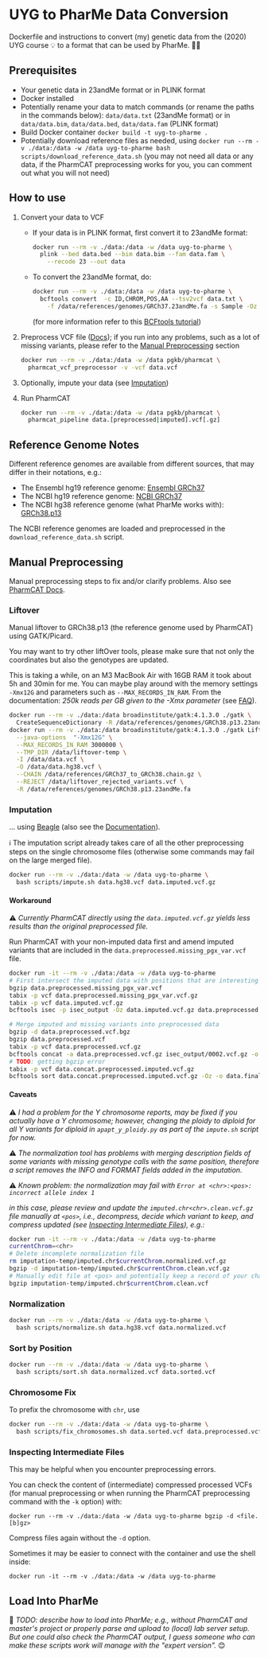# UYG to PharMe Data Conversion

Dockerfile and instructions to convert (my) genetic data from the (2020) UYG
course :bulb: to a format that can be used by PharMe. :dna::pill:

## Prerequisites

* Your genetic data in 23andMe format or in PLINK format
* Docker installed
* Potentially rename your data to match commands (or rename the paths in the
  commands below): `data/data.txt` (23andMe format) or in
    `data/data.bim`, `data/data.bed`, `data/data.fam` (PLINK format)
* Build Docker container `docker build -t uyg-to-pharme .`
* Potentially download reference files as needed, using
   `docker run --rm -v ./data:/data -w /data uyg-to-pharme bash scripts/download_reference_data.sh`
   (you may not need all data or any data, if the PharmCAT preprocessing works
   for you, you can comment out what you will not need)

## How to use

1. Convert your data to VCF
   * If your data is in PLINK format, first convert it to 23andMe format:

     ```bash
     docker run --rm -v ./data:/data -w /data uyg-to-pharme \
       plink --bed data.bed --bim data.bim --fam data.fam \
         --recode 23 --out data
     ```

   * To convert the 23andMe format, do:

     ```bash
     docker run --rm -v ./data:/data -w /data uyg-to-pharme \
       bcftools convert  -c ID,CHROM,POS,AA --tsv2vcf data.txt \
         -f /data/references/genomes/GRCh37.23andMe.fa -s Sample -Oz -o data.vcf
     ```

     (for more information refer to this
     [BCFtools tutorial](https://samtools.github.io/bcftools/howtos/convert.html))

2. Preprocess VCF file ([Docs](https://pharmcat.org/using/VCF-Preprocessor/));
   if you run into any problems, such as a lot of missing variants, please
   refer to the [Manual Preprocessing](#manual-preprocessing) section

     ```bash
     docker run --rm -v ./data:/data -w /data pgkb/pharmcat \
       pharmcat_vcf_preprocessor -v -vcf data.vcf
     ```

3. Optionally, impute your data (see [Imputation](#imputation))
4. Run PharmCAT

     ```bash
     docker run --rm -v ./data:/data -w /data pgkb/pharmcat \
       pharmcat_pipeline data.[preprocessed|imputed].vcf[.gz]

     ```

## Reference Genome Notes

Different reference genomes are available from different sources, that may
differ in their notations, e.g.:

* The Ensembl hg19 reference genome:
  [Ensembl GRCh37](https://ftp.ensembl.org/pub/grch37/current/fasta/homo_sapiens/dna/Homo_sapiens.GRCh37.dna.primary_assembly.fa.gz)
* The NCBI hg19 reference genome:
  [NCBI GRCh37](https://www.ncbi.nlm.nih.gov/datasets/genome/GCF_000001405.13/)
* The NCBI hg38 reference genome (what PharMe works with):
  [GRCh38.p13](https://www.ncbi.nlm.nih.gov/datasets/genome/GCF_000001405.39/)

The NCBI reference genomes are loaded and preprocessed in the
`download_reference_data.sh` script.

## Manual Preprocessing

Manual preprocessing steps to fix and/or clarify problems. Also see
[PharmCAT Docs](https://pharmcat.org/using/VCF-Requirements).

### Liftover

Manual liftover to GRCh38.p13 (the reference genome used by PharmCAT) using
GATK/Picard.

You may want to try other liftOver tools, please make sure that not only the
coordinates but also the genotypes are updated.

This is taking a while, on an M3 MacBook Air with 16GB RAM it took about 5h and
30min for me. You can maybe play around with the memory settings `-Xmx12G` and
parameters such as `--MAX_RECORDS_IN_RAM`.
From the documentation: *250k reads per GB given to the -Xmx parameter* (see
[FAQ](https://broadinstitute.github.io/picard/faq.html)).
  
```bash
docker run --rm -v ./data:/data broadinstitute/gatk:4.1.3.0 ./gatk \
  CreateSequenceDictionary -R /data/references/genomes/GRCh38.p13.23andMe.fa
docker run --rm -v ./data:/data broadinstitute/gatk:4.1.3.0 ./gatk LiftoverVcf \
  --java-options  "-Xmx12G" \
  --MAX_RECORDS_IN_RAM 3000000 \
  --TMP_DIR /data/liftover-temp \
  -I /data/data.vcf \
  -O /data/data.hg38.vcf \
  --CHAIN /data/references/GRCh37_to_GRCh38.chain.gz \
  --REJECT /data/liftover_rejected_variants.vcf \
  -R /data/references/genomes/GRCh38.p13.23andMe.fa
```

### Imputation

... using [Beagle](https://faculty.washington.edu/browning/beagle/beagle.html)
(also see the
[Documentation](https://faculty.washington.edu/browning/beagle/beagle_5.5_17Dec24.pdf)).

ℹ️ The imputation script already takes care of all the other preprocessing
steps on the single chromosome files (otherwise some commands may fail on the
large merged file).

```bash
docker run --rm -v ./data:/data -w /data uyg-to-pharme \
  bash scripts/impute.sh data.hg38.vcf data.imputed.vcf.gz
```

#### Workaround

⚠️ _Currently PharmCAT directly using the `data.imputed.vcf.gz` yields less_
_results than the original preprocessed file._

Run PharmCAT with your non-imputed data first and amend imputed variants that
are included in the `data.preprocessed.missing_pgx_var.vcf` file.

```bash
docker run -it --rm -v ./data:/data -w /data uyg-to-pharme
# First intersect the imputed data with positions that are interesting
bgzip data.preprocessed.missing_pgx_var.vcf
tabix -p vcf data.preprocessed.missing_pgx_var.vcf.gz
tabix -p vcf data.imputed.vcf.gz
bcftools isec -p isec_output -Oz data.imputed.vcf.gz data.preprocessed.missing_pgx_var.vcf.gz

# Merge imputed and missing variants into preprocessed data
bgzip -d data.preprocessed.vcf.bgz
bgzip data.preprocessed.vcf
tabix -p vcf data.preprocessed.vcf.gz
bcftools concat -a data.preprocessed.vcf.gz isec_output/0002.vcf.gz -o data.concat.preprocessed.imputed.vcf.gz
# TODO: getting bgzip error
tabix -p vcf data.concat.preprocessed.imputed.vcf.gz
bcftools sort data.concat.preprocessed.imputed.vcf.gz -Oz -o data.final.preprocessed.imputed.vcf.gz
```

#### Caveats

⚠️ _I had a problem for the Y chromosome reports, may be fixed if you actually_
_have a Y chromosome; however, changing the ploidy to diploid for all Y_
_variants for diploid in `apapt_y_ploidy.py` as part of the `impute.sh` script_
_for now._

⚠️ _The normalization tool has problems with merging description fields of_
_some variants with missing genotype calls with the same position, therefore a_
_script removes the INFO and FORMAT fields added in the imputation._

⚠️ _Known problem: the normalization may fail with_
_`Error at <chr>:<pos>: incorrect allele index 1`_

_in this case, please review and update the `imputed.chr<chr>.clean.vcf.gz`_
_file manually at `<pos>`, i.e., decompress, decide which variant to keep, and_
_compress updated (see_
_[Inspecting Intermediate Files](#inspecting-intermediate-files)), e.g.:_

```bash
docker run -it --rm -v ./data:/data -w /data uyg-to-pharme
currentChrom=<chr>
# Delete incomplete normalization file
rm imputation-temp/imputed.chr$currentChrom.normalized.vcf.gz
bgzip -d imputation-temp/imputed.chr$currentChrom.clean.vcf.gz
# Manually edit file at <pos> and potentially keep a record of your changes
bgzip imputation-temp/imputed.chr$currentChrom.clean.vcf
```

### Normalization

```bash
docker run --rm -v ./data:/data -w /data uyg-to-pharme \
  bash scripts/normalize.sh data.hg38.vcf data.normalized.vcf
```

### Sort by Position

```bash
docker run --rm -v ./data:/data -w /data uyg-to-pharme \
  bash scripts/sort.sh data.normalized.vcf data.sorted.vcf
```

### Chromosome Fix

To prefix the chromosome with `chr`, use

```bash
docker run --rm -v ./data:/data -w /data uyg-to-pharme \
  bash scripts/fix_chromosomes.sh data.sorted.vcf data.preprocessed.vcf
```

### Inspecting Intermediate Files

This may be helpful when you encounter preprocessing errors.

You can check the content of (intermediate) compressed processed VCFs (for
manual preprocessing or when running the PharmCAT preprocessing command with
the `-k` option) with:

`docker run --rm -v ./data:/data -w /data uyg-to-pharme bgzip -d <file.[b]gz>`

Compress files again without the `-d` option.

Sometimes it may be easier to connect with the container and use the shell
inside:

`docker run -it --rm -v ./data:/data -w /data uyg-to-pharme`

## Load Into PharMe

🚧 _TODO: describe how to load into PharMe; e.g., without PharmCAT and master's_
_project or properly parse and upload to (local) lab server setup. But one_
_could also check the PharmCAT output, I guess someone who can make these_
_scripts work will manage with the "expert version"._ 😊
